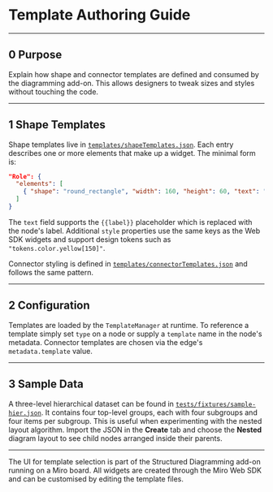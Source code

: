 # Template Authoring Guide

---

## 0 Purpose

Explain how shape and connector templates are defined and consumed by the
diagramming add-on. This allows designers to tweak sizes and styles without
touching the code.

---

## 1 Shape Templates

Shape templates live in
[`templates/shapeTemplates.json`](../templates/shapeTemplates.json). Each entry
describes one or more elements that make up a widget. The minimal form is:

```json
"Role": {
  "elements": [
    { "shape": "round_rectangle", "width": 160, "height": 60, "text": "{{label}}" }
  ]
}
```

The `text` field supports the `{{label}}` placeholder which is replaced with the
node's label. Additional `style` properties use the same keys as the Web SDK
widgets and support design tokens such as `"tokens.color.yellow[150]"`.

Connector styling is defined in
[`templates/connectorTemplates.json`](../templates/connectorTemplates.json) and
follows the same pattern.

---

## 2 Configuration

Templates are loaded by the `TemplateManager` at runtime. To reference a
template simply set `type` on a node or supply a `template` name in the node's
metadata. Connector templates are chosen via the edge's `metadata.template`
value.

---

## 3 Sample Data

A three-level hierarchical dataset can be found in
[`tests/fixtures/sample-hier.json`](../tests/fixtures/sample-hier.json). It
contains four top-level groups, each with four subgroups and four items per
subgroup. This is useful when experimenting with the nested layout algorithm.
Import the JSON in the **Create** tab and choose the **Nested** diagram layout
to see child nodes arranged inside their parents.

---

The UI for template selection is part of the Structured Diagramming add-on
running on a Miro board. All widgets are created through the Miro Web SDK and
can be customised by editing the template files.
